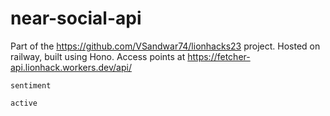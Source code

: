 # near-social-api
Part of the https://github.com/VSandwar74/lionhacks23 project.
Hosted on railway, built using Hono.
Access points at https://fetcher-api.lionhack.workers.dev/api/

```
sentiment
```
```
active
```
